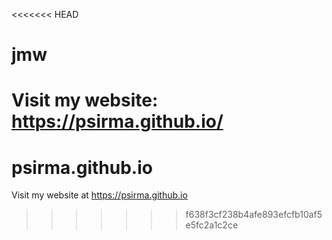 <<<<<<< HEAD
# jmw
Visit my website: https://psirma.github.io/
=======
# psirma.github.io

Visit my website at https://psirma.github.io
>>>>>>> f638f3cf238b4afe893efcfb10af5e5fc2a1c2ce
